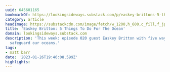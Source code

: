 ```yaml
---
uuid: 645601165
bookmarkOf: https://lookingsideways.substack.com/p/easkey-brittons-5-things-to-do-for-the-ocean
category: article
headImage: https://substackcdn.com/image/fetch/w_1200,h_600,c_fill,f_jpg,q_auto:good,fl_progressive:steep,g_auto/https%3A%2F%2Fbucketeer-e05bbc84-baa3-437e-9518-adb32be77984.s3.amazonaws.com%2Fpublic%2Fimages%2F576f45c6-58e8-4387-8cec-b50c018812fe_638x634.jpeg
title: 'Easkey Britton: 5 Things To Do For The Ocean'
domain: lookingsideways.substack.com
description: 'This week: episode 020 guest Easkey Britton with five ways we can help
  safeguard our oceans.'
tags:
- matt barr
date: '2023-01-26T19:46:08.599Z'
highlights: 
---
```



